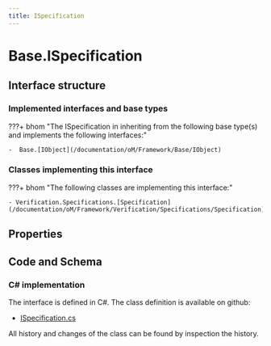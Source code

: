 ```yaml
---
title: ISpecification
---
```


# Base.ISpecification



## Interface structure

### Implemented interfaces and base types

???+ bhom "The ISpecification in inheriting from the following base type(s) and implements the following interfaces:"

    -  Base.[IObject](/documentation/oM/Framework/Base/IObject)


### Classes implementing this interface

???+ bhom "The following classes are implementing this interface:"

    - Verification.Specifications.[Specification](/documentation/oM/Framework/Verification/Specifications/Specification)


## Properties

## Code and Schema

### C# implementation

The interface is defined in C#. The class definition is available on github:

- [ISpecification.cs](https://github.com/BHoM/BHoM/blob/develop/BHoM/Interface/ISpecification.cs)

All history and changes of the class can be found by inspection the history.
